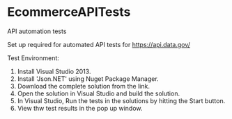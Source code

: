# EcommerceAPITests
API automation tests

Set up required for automated API tests for https://api.data.gov/

Test Environment:
1.	Install Visual Studio 2013.
2.	Install 'Json.NET' using Nuget Package Manager. 
3.	Download the complete solution from the link.
4.	Open the solution in Visual Studio and build the solution.
5.	In Visual Studio, Run the tests in the solutions by hitting the Start button.
6.	View thw test results in the pop up window.
